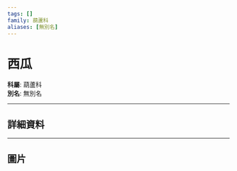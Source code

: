 ```yaml
---
tags: []
family: 葫蘆科
aliases: [無別名]
---
```


# 西瓜

**科屬**: 葫蘆科  
**別名**: 無別名  

---

## 詳細資料


---

## 圖片
